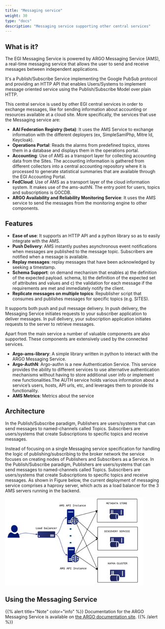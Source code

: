 ```yaml
---
title: "Messaging service"
weight: 30
type: "docs"
description: "Messaging service supporting other central services"
---
```


## What is it?

The EGI Messaging Service is powered by ARGO Messaging Service (AMS), a
real-time messaging service that allows the user to send and receive messages
between independent applications.

It's a Publish/Subscribe Service implementing the Google PubSub protocol and
providing an HTTP API that enables Users/Systems to implement message oriented
service using the Publish/Subscribe Model over plain HTTP.

This central service is used by other EGI central services in order to exchange
messages, like for sending information about accounting or resources available
at a cloud site. More specifically, the services that use the Messaging service
are:

- **AAI Federation Registry (beta)**: It uses the AMS Service to exchange
  information with the different deployers (ex, SimpleSamlPhp, Mitre Id,
  Keycloak).
- **Operations Portal**: Reads the alarms from predefined topics, stores them in
  a database and displays them in the operations portal.
- **Accounting**: Use of AMS as a transport layer for collecting accounting data
  from the Sites. The accounting information is gathered from different
  collectors into a central accounting repository where it is processed to
  generate statistical summaries that are available through the EGI Accounting
  Portal.
- **FedCloud**: Use of AMS as a transport layer of the cloud information system.
  It makes use of the ams-authN. The entry point for users, topics and
  subscriptions is GOCDB.
- **ARGO Availability and Reliability Monitoring Service**: It uses the AMS
  service to send the messages from the monitoring engine to other components.

## Features

- **Ease of use**: It supports an HTTP API and a python library so as to easily
  integrate with the AMS.
- **Push Delivery**: ΑΜS instantly pushes asynchronous event notifications when
  messages are published to the message topic. Subscribers are notified when a
  message is available.
- **Replay messages**: replay messages that have been acknowledged by seeking a
  timestamp.
- **Schema Support**: on demand mechanism that enables a) the definition of the
  expected payload. schema, b) the definition of the expected set of attributes
  and values and c) the validation for each message if the requirements are met
  and immediately notify the client.
- **Replicate messages on multiple topics**: Republisher script that consumes
  and publishes messages for specific topics (e.g. SITES).

It supports both push and pull message delivery. In push delivery, the Messaging
Service initiates requests to your subscriber application to deliver messages.
In pull delivery, your subscription application initiates requests to the server
to retrieve messages.

Apart from the main service a number of valuable components are also supported.
These components are extensively used by the connected services.

- **Argo-ams-library**: A simple library written in python to interact with the
  ARGO Messaging Service.
- **Argo-AuthN**: Argo-authn is a new Authentication Service. This service
  provides the ability to different services to use alternative authentication
  mechanisms without having to store additional user info or implement new
  functionalities.The AUTH service holds various information about a service’s
  users, hosts, API urls, etc, and leverages them to provide its functionality.
- **AMS Metrics**: Metrics about the service

## Architecture

In the Publish/Subscribe paradigm, Publishers are users/systems that can send
messages to named-channels called Topics. Subscribers are users/systems that
create Subscriptions to specific topics and receive messages.

Instead of focusing on a single Messaging service specification for handling the
logic of publishing/subscribing to the broker network the service focuses on
creating nodes of Publishers and Subscribers as a Service. In the
Publish/Subscribe paradigm, Publishers are users/systems that can send messages
to named-channels called Topics. Subscribers are users/systems that create
Subscriptions to specific topics and receive messages. As shown in Figure below,
the current deployment of messaging service comprises a haproxy server, which
acts as a load balancer for the 3 AMS servers running in the backend.

![Overview of the messaging service architecture](messaging-diagram.png)

## Using the Messaging Service

{{% alert title="Note" color="info" %}} Documentation for the ARGO Messaging
Service is available on
[the ARGO documentation site](https://argoeu.github.io/guides/messaging/).
{{% /alert %}}
